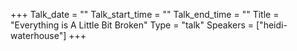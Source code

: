 +++
Talk_date = ""
Talk_start_time = ""
Talk_end_time = ""
Title = "Everything is A Little Bit Broken"
Type = "talk"
Speakers = ["heidi-waterhouse"]
+++


